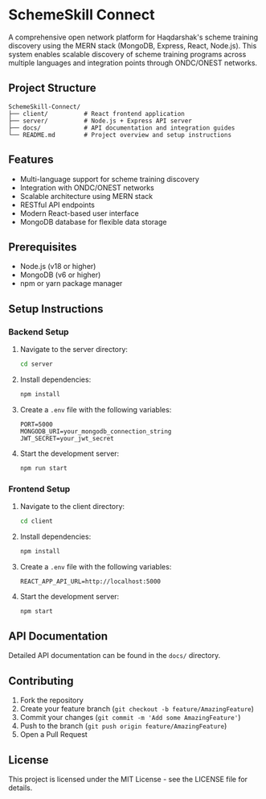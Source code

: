# SchemeSkill Connect

A comprehensive open network platform for Haqdarshak's scheme training discovery using the MERN stack (MongoDB, Express, React, Node.js). This system enables scalable discovery of scheme training programs across multiple languages and integration points through ONDC/ONEST networks.

## Project Structure

```
SchemeSkill-Connect/
├── client/          # React frontend application
├── server/          # Node.js + Express API server
├── docs/            # API documentation and integration guides
└── README.md        # Project overview and setup instructions
```

## Features

- Multi-language support for scheme training discovery
- Integration with ONDC/ONEST networks
- Scalable architecture using MERN stack
- RESTful API endpoints
- Modern React-based user interface
- MongoDB database for flexible data storage

## Prerequisites

- Node.js (v18 or higher)
- MongoDB (v6 or higher)
- npm or yarn package manager

## Setup Instructions

### Backend Setup

1. Navigate to the server directory:
   ```bash
   cd server
   ```

2. Install dependencies:
   ```bash
   npm install
   ```

3. Create a `.env` file with the following variables:
   ```
   PORT=5000
   MONGODB_URI=your_mongodb_connection_string
   JWT_SECRET=your_jwt_secret
   ```

4. Start the development server:
   ```bash
   npm run start
   ```

### Frontend Setup

1. Navigate to the client directory:
   ```bash
   cd client
   ```

2. Install dependencies:
   ```bash
   npm install
   ```

3. Create a `.env` file with the following variables:
   ```
   REACT_APP_API_URL=http://localhost:5000
   ```

4. Start the development server:
   ```bash
   npm start
   ```

## API Documentation

Detailed API documentation can be found in the `docs/` directory.

## Contributing

1. Fork the repository
2. Create your feature branch (`git checkout -b feature/AmazingFeature`)
3. Commit your changes (`git commit -m 'Add some AmazingFeature'`)
4. Push to the branch (`git push origin feature/AmazingFeature`)
5. Open a Pull Request

## License

This project is licensed under the MIT License - see the LICENSE file for details. 